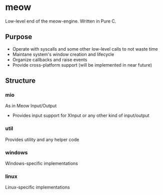 # meow  

Low-level end of the meow-engine. Written in Pure C.  

## Purpose  

- Operate with syscalls and some other low-level calls to not waste time  
- Maintane system's window creation and lifecycle  
- Organize callbacks and raise events  
- Provide cross-platform support (will be implemented in near future)  

## Structure  

### mio  

As in Meow Input/Output  
- Provides input support for XInput or any other kind of input/output  
  
### util  

Provides utility and any helper code  
  
### windows  

Windows-specific implementations  
  
### linux  

Linux-specific implementations